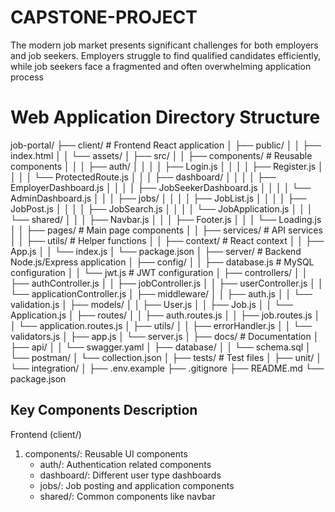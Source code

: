 # CAPSTONE-PROJECT
The modern job market presents significant challenges for both employers and job seekers.  Employers struggle to find qualified candidates efficiently, while job seekers face a fragmented  and often overwhelming application process



# Web Application Directory Structure

job-portal/
├── client/                      # Frontend React application
│   ├── public/
│   │   ├── index.html
│   │   └── assets/
│   ├── src/
│   │   ├── components/         # Reusable components
│   │   │   ├── auth/
│   │   │   │   ├── Login.js
│   │   │   │   ├── Register.js
│   │   │   │   └── ProtectedRoute.js
│   │   │   ├── dashboard/
│   │   │   │   ├── EmployerDashboard.js
│   │   │   │   ├── JobSeekerDashboard.js
│   │   │   │   └── AdminDashboard.js
│   │   │   ├── jobs/
│   │   │   │   ├── JobList.js
│   │   │   │   ├── JobPost.js
│   │   │   │   ├── JobSearch.js
│   │   │   │   └── JobApplication.js
│   │   │   └── shared/
│   │   │       ├── Navbar.js
│   │   │       ├── Footer.js
│   │   │       └── Loading.js
│   │   ├── pages/             # Main page components
│   │   ├── services/          # API services
│   │   ├── utils/             # Helper functions
│   │   ├── context/           # React context
│   │   ├── App.js
│   │   └── index.js
│   └── package.json
│
├── server/                     # Backend Node.js/Express application
│   ├── config/
│   │   ├── database.js        # MySQL configuration
│   │   └── jwt.js             # JWT configuration
│   ├── controllers/
│   │   ├── authController.js
│   │   ├── jobController.js
│   │   ├── userController.js
│   │   └── applicationController.js
│   ├── middleware/
│   │   ├── auth.js
│   │   └── validation.js
│   ├── models/
│   │   ├── User.js
│   │   ├── Job.js
│   │   └── Application.js
│   ├── routes/
│   │   ├── auth.routes.js
│   │   ├── job.routes.js
│   │   └── application.routes.js
│   ├── utils/
│   │   ├── errorHandler.js
│   │   └── validators.js
│   ├── app.js
│   └── server.js
│
├── docs/                       # Documentation
│   ├── api/
│   │   └── swagger.yaml
│   ├── database/
│   │   └── schema.sql
│   └── postman/
│       └── collection.json
│
├── tests/                      # Test files
│   ├── unit/
│   └── integration/
│
├── .env.example
├── .gitignore
├── README.md
└── package.json


## Key Components Description

Frontend (client/)

1. components/: Reusable UI components
   - auth/: Authentication related components
   - dashboard/: Different user type dashboards
   - jobs/: Job posting and application components
   - shared/: Common components like navbar

